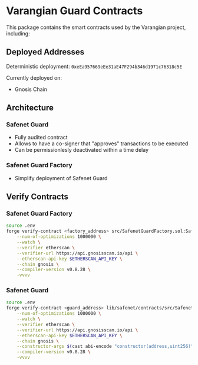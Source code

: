 # Varangian Guard Contracts

This package contains the smart contracts used by the Varangian project, including:

## Deployed Addresses

Deterministic deployment: `0xeEa957669eEe31aE47F294b346d1971c76318c5E`

Currently deployed on:
- Gnosis Chain

## Architecture

### Safenet Guard
- Fully audited contract
- Allows to have a co-signer that "approves" transactions to be executed
- Can be permissionlesly deactivated within a time delay

### Safenet Guard Factory
- Simplify deployment of Safenet Guard

## Verify Contracts

### Safenet Guard Factory

```bash
source .env
forge verify-contract <factory_address> src/SafenetGuardFactory.sol:SafenetGuardFactory \
    --num-of-optimizations 1000000 \
    --watch \
    --verifier etherscan \
    --verifier-url https://api.gnosisscan.io/api \
    --etherscan-api-key $ETHERSCAN_API_KEY \
    --chain gnosis \
    --compiler-version v0.8.28 \
    -vvvv
```

### Safenet Guard

```bash
source .env
forge verify-contract <guard_address> lib/safenet/contracts/src/SafenetGuard.sol:SafenetGuard \
    --num-of-optimizations 1000000 \
    --watch \
    --verifier etherscan \
    --verifier-url https://api.gnosisscan.io/api \
    --etherscan-api-key $ETHERSCAN_API_KEY \
    --chain gnosis \
    --constructor-args $(cast abi-encode "constructor(address,uint256)" <safe_address> 604800) \
    --compiler-version v0.8.28 \
    -vvvv
```